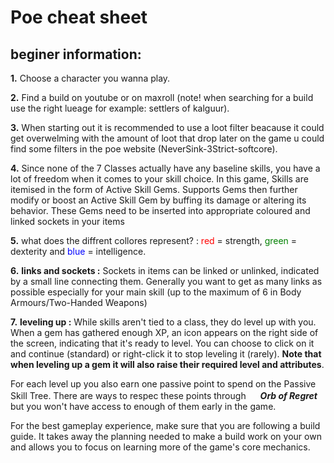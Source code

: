 # Poe cheat sheet

## beginer information:
**1.** Choose a character you wanna play.

**2.** Find a build on youtube or on maxroll (note! when searching for a build use the right lueage for example: settlers of kalguur).

**3.** When starting out it is recommended to use a loot filter beacause it could get overwelming with the amount of loot that drop later on the game u could find some filters in the poe website (NeverSink-3Strict-softcore).

**4.** Since none of the 7 Classes actually have any baseline skills, you have a lot of freedom when it comes to your skill choice. In this game, Skills are itemised in the form of Active Skill Gems. Supports Gems then further modify or boost an Active Skill Gem by buffing its damage or altering its behavior. These Gems need to be inserted into appropriate coloured and linked sockets in your items

**5.** what does the diffrent collores represent? : <span style="color:red">red</span> = strength, <span style="color:green">green</span> = dexterity and <span style="color:blue">blue</span> = intelligence.

**6.** **links and sockets :** Sockets in items can be linked or unlinked, indicated by a small line connecting them. Generally you want to get as many links as possible especially for your main skill (up to the maximum of 6 in Body Armours/Two-Handed Weapons)

**7.** **leveling up :** While skills aren't tied to a class, they do level up with you. When a gem has gathered enough XP, an icon appears on the right side of the screen, indicating that it's ready to level. You can choose to click on it and continue (standard) or right-click it to stop leveling it (rarely). **Note that when leveling up a gem it will also raise their required level and attributes**.

For each level up you also earn one passive point to spend on the Passive Skill Tree. There are ways to respec these points through <img src="OrbOfRegret.png" width =19 height=16>***Orb of Regret*** but you won't have access to enough of them early in the game.

For the best gameplay experience, make sure that you are following a build guide. It takes away the planning needed to make a build work on your own and allows you to focus on learning more of the game's core mechanics.